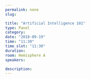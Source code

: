 ```yaml
---
permalink: none
slug:

title: "Artificial Intelligence 101"
type: Panel
category:
date: "2018-09-19"
time: "11:30"
time_slot: "11:30"
duration:
room: Hemisphere A
speakers:

description:
---
```

